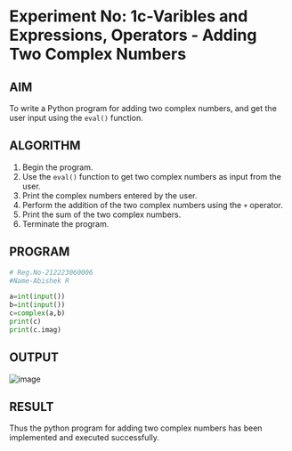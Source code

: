 # Experiment No: 1c-Varibles and Expressions, Operators - Adding Two Complex Numbers

## AIM
To write a Python program for adding two complex numbers, and get the user input using the `eval()` function.

## ALGORITHM
1. Begin the program.
2. Use the `eval()` function to get two complex numbers as input from the user.
3. Print the complex numbers entered by the user.
4. Perform the addition of the two complex numbers using the `+` operator.
5. Print the sum of the two complex numbers.
6. Terminate the program.

## PROGRAM
```python
# Reg.No-212223060006
#Name-Abishek R

a=int(input())
b=int(input())
c=complex(a,b)
print(c)
print(c.imag)

```

## OUTPUT
![image](https://github.com/user-attachments/assets/fff13b2b-5258-4e27-9005-48830957eea6)



## RESULT
Thus the python program for  adding two complex numbers has been implemented and executed successfully.
